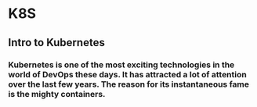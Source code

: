 # K8S

## Intro to Kubernetes 

### Kubernetes is one of the most exciting technologies in the world of DevOps these days. It has attracted a lot of attention over the last few years. The reason for its instantaneous fame is the mighty containers.
